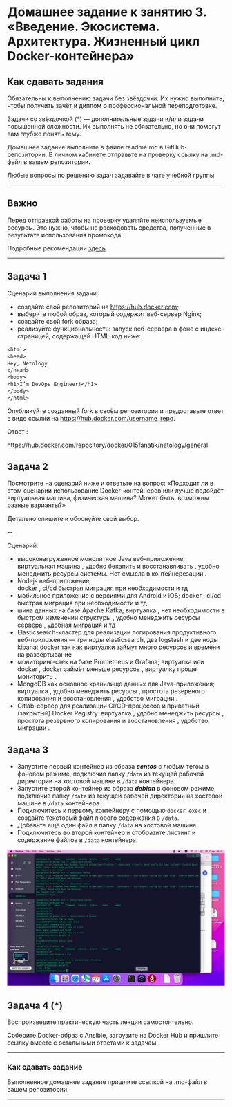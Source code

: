 
# Домашнее задание к занятию 3. «Введение. Экосистема. Архитектура. Жизненный цикл Docker-контейнера»

## Как сдавать задания

Обязательны к выполнению задачи без звёздочки. Их нужно выполнить, чтобы получить зачёт и диплом о профессиональной переподготовке.

Задачи со звёздочкой (*) — дополнительные задачи и/или задачи повышенной сложности. Их выполнять не обязательно, но они помогут вам глубже понять тему.

Домашнее задание выполните в файле readme.md в GitHub-репозитории. В личном кабинете отправьте на проверку ссылку на .md-файл в вашем репозитории.

Любые вопросы по решению задач задавайте в чате учебной группы.

---


## Важно

Перед отправкой работы на проверку удаляйте неиспользуемые ресурсы.
Это нужно, чтобы не расходовать средства, полученные в результате использования промокода.

Подробные рекомендации [здесь](https://github.com/netology-code/virt-homeworks/blob/virt-11/r/README.md).

---

## Задача 1

Сценарий выполнения задачи:

- создайте свой репозиторий на https://hub.docker.com;
- выберите любой образ, который содержит веб-сервер Nginx;
- создайте свой fork образа;
- реализуйте функциональность:
запуск веб-сервера в фоне с индекс-страницей, содержащей HTML-код ниже:
```
<html>
<head>
Hey, Netology
</head>
<body>
<h1>I’m DevOps Engineer!</h1>
</body>
</html>
```

Опубликуйте созданный fork в своём репозитории и предоставьте ответ в виде ссылки на https://hub.docker.com/username_repo.  
  
    
 Ответ :

https://hub.docker.com/repository/docker/015fanatik/netology/general

## Задача 2

Посмотрите на сценарий ниже и ответьте на вопрос:
«Подходит ли в этом сценарии использование Docker-контейнеров или лучше подойдёт виртуальная машина, физическая машина? Может быть, возможны разные варианты?»

Детально опишите и обоснуйте свой выбор.

--

Сценарий:

- высоконагруженное монолитное Java веб-приложение;  
  виртуальная машина , удобно бекапить и восстанавливать , удобно менеджить ресурсы системы. Нет смысла в контейнерезации .
- Nodejs веб-приложение;  
  docker , ci/cd быстрая миграция при необходимости и тд
- мобильное приложение c версиями для Android и iOS;
  docker , ci/cd быстрая миграция при необходимости и тд
- шина данных на базе Apache Kafka;
  виртуалка , нет необходимости в быстром изменении структуры , удобно менеджить ресурсы сервера , удобная миграция  и тд
- Elasticsearch-кластер для реализации логирования продуктивного веб-приложения — три ноды elasticsearch, два logstash и две ноды kibana;
  docker  так как виртуалки займут много ресурсов и времени на развёртывание
- мониторинг-стек на базе Prometheus и Grafana;
  виртуалка или docker , docker займёт меньше ресурсов , виртуалку проще мониторить . 
- MongoDB как основное хранилище данных для Java-приложения;
  виртуалка , удобно менеджить ресурсы , простота резервного копирования и восстановления , удобство миграции . 
- Gitlab-сервер для реализации CI/CD-процессов и приватный (закрытый) Docker Registry.
  виртуалка , удобно менеджить ресурсы , простота резервного копирования и восстановления , удобство миграции . 

## Задача 3

- Запустите первый контейнер из образа ***centos*** c любым тегом в фоновом режиме, подключив папку ```/data``` из текущей рабочей директории на хостовой машине в ```/data``` контейнера.
- Запустите второй контейнер из образа ***debian*** в фоновом режиме, подключив папку ```/data``` из текущей рабочей директории на хостовой машине в ```/data``` контейнера.
- Подключитесь к первому контейнеру с помощью ```docker exec``` и создайте текстовый файл любого содержания в ```/data```.
- Добавьте ещё один файл в папку ```/data``` на хостовой машине.
- Подключитесь во второй контейнер и отобразите листинг и содержание файлов в ```/data``` контейнера.

![docker](https://github.com/015fanatik/devops-netology/blob/main/screenshots/docker.png)
## Задача 4 (*)

Воспроизведите практическую часть лекции самостоятельно.

Соберите Docker-образ с Ansible, загрузите на Docker Hub и пришлите ссылку вместе с остальными ответами к задачам.


---

### Как cдавать задание

Выполненное домашнее задание пришлите ссылкой на .md-файл в вашем репозитории.

---

